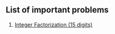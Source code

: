 ## List of important problems
1. [Integer Factorization (15 digits)](https://www.spoj.com/problems/FACT0/)
